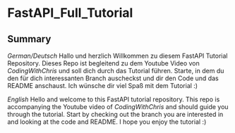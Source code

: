 # FastAPI_Full_Tutorial

## Summary
*German/Deutsch*
Hallo und herzlich Willkommen zu diesem FastAPI Tutorial Repository. Dieses Repo ist begleitend zu dem Youtube Video von *CodingWithChris* und soll dich durch das Tutorial führen. Starte, in dem du den für dich interessanten Branch auscheckst und dir den Code und das README anschaust. Ich wünsche dir viel Spaß mit dem Tutorial :)

*English*
Hello and welcome to this FastAPI tutorial repository. This repo is accompanying the Youtube video of *CodingWithChris* and should guide you through the tutorial. Start by checking out the branch you are interested in and looking at the code and README. I hope you enjoy the tutorial :)